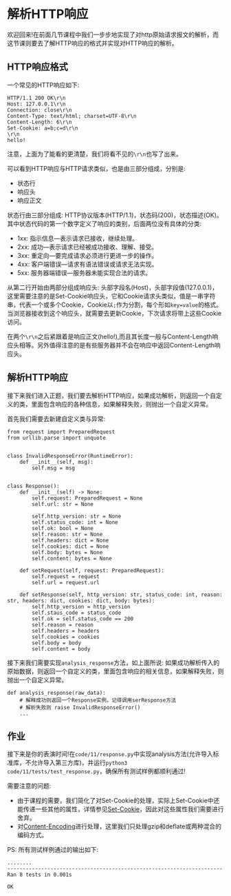 # 解析HTTP响应

欢迎回来!在前面几节课程中我们一步步地实现了对http原始请求报文的解析，而这节课则要去了解HTTP响应的格式并实现对HTTP响应的解析。

## HTTP响应格式

一个常见的HTTP响应如下:

```
HTTP/1.1 200 OK\r\n
Host: 127.0.0.1\r\n
Connection: close\r\n
Content-Type: text/html; charset=UTF-8\r\n
Content-Length: 6\r\n
Set-Cookie: a=b;c=d\r\n
\r\n
hello!
```

注意，上面为了能看的更清楚，我们将看不见的`\r\n`也写了出来。

可以看到HTTP响应与HTTP请求类似，也是由三部分组成，分别是:

- 状态行
- 响应头
- 响应正文

状态行由三部分组成: HTTP协议版本(HTTP/1.1)，状态码(200)，状态描述(OK)。其中状态代码的第一个数字定义了响应的类别，后面两位没有具体的分类:

- 1xx: 指示信息—表示请求已接收，继续处理。
- 2xx: 成功—表示请求已经被成功接收、理解、接受。
- 3xx: 重定向—要完成请求必须进行更进一步的操作。
- 4xx: 客户端错误—请求有语法错误或请求无法实现。
- 5xx: 服务器端错误—服务器未能实现合法的请求。

从第二行开始由两部分组成响应头: 头部字段名(Host)，头部字段值(127.0.0.1)，这里需要注意的是Set-Cookie响应头，它和Cookie请求头类似，值是一串字符串，代表一个或多个Cookie，Cookie以`;`作为分割，每个形如`key=value`的格式。当浏览器接收到这个响应头，就需要去更新Cookie，下次请求将带上这些Cookie访问。

在两个`\r\n`之后紧跟着是响应正文(hello!),而且其长度一般与Content-Length响应头相等。另外值得注意的是有些服务器并不会在响应中返回Content-Length响应头。

## 解析HTTP响应

接下来我们进入正题，我们要去解析HTTP响应，如果成功解析，则返回一个自定义的类，里面包含响应的各种信息，如果解释失败，则抛出一个自定义异常。



首先我们需要去新建自定义类与异常:

```python3
from request import PreparedRequest
from urllib.parse import unquote


class InvalidResponseError(RuntimeError):
    def __init__(self, msg):
        self.msg = msg


class Response():
    def __init__(self) -> None:
        self.request: PreparedRequest = None
        self.url: str = None

        self.http_version: str = None
        self.status_code: int = None
        self.ok: bool = None
        self.reason: str = None
        self.headers: dict = None
        self.cookies: dict = None
        self.body: bytes = None
        self.content: bytes = None

    def setRequest(self, request: PreparedRequest):
        self.request = request
        self.url = request.url

    def setResponse(self, http_version: str, status_code: int, reason: str, headers: dict, cookies: dict, body: bytes):
        self.http_version = http_version
        self.staus_code = status_code
        self.ok = self.status_code == 200
        self.reason = reason
        self.headers = headers
        self.cookies = cookies
        self.body = body
        self.content = body
```



接下来我们需要实现`analysis_response`方法，如上面所说: 如果成功解析传入的原始数据，则返回一个自定义的类，里面包含响应的相关信息，如果解释失败，则抛出一个自定义异常。

```python3
def analysis_response(raw_data):
    # 解释成功则返回一个Response实例，记得调用serResponse方法
    # 解析失败则 raise InvalidResponseError()
    ...
```



## 作业

接下来是你的表演时间!在`code/11/response.py`中实现analysis方法(允许导入标准库，不允许导入第三方库)，并运行`python3 code/11/tests/test_response.py`，确保所有测试样例都顺利通过!

需要注意的问题:

- 由于课程的需要，我们简化了对Set-Cookie的处理，实际上Set-Cookie中还能传递一些其他的属性，详情参见[Set-Cookie](https://developer.mozilla.org/zh-CN/docs/Web/HTTP/Headers/Set-Cookie)，因此对这些属性我们需要进行舍弃。
- 对[Content-Encoding](https://developer.mozilla.org/zh-CN/docs/Web/HTTP/Headers/Content-Encoding)进行处理，这里我们只处理gzip和deflate或两种混合的编码方式。



PS: 所有测试样例通过的输出如下:

```
........
----------------------------------------------------------------------
Ran 8 tests in 0.001s

OK
```



